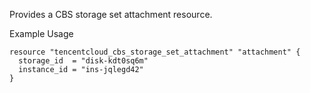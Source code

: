 Provides a CBS storage set attachment resource.

Example Usage

```hcl
resource "tencentcloud_cbs_storage_set_attachment" "attachment" {
  storage_id  = "disk-kdt0sq6m"
  instance_id = "ins-jqlegd42"
}
```